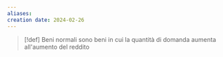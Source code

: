 ```yaml
---
aliases: 
creation date: 2024-02-26
---
```


>[!def]
>Beni normali sono beni in cui la quantità di domanda aumenta all'aumento del reddito

